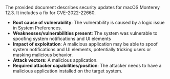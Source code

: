 The provided document describes security updates for macOS Monterey 12.3. It includes a fix for CVE-2022-22660.

- **Root cause of vulnerability**: The vulnerability is caused by a logic issue in System Preferences.
- **Weaknesses/vulnerabilities present**: The system was vulnerable to spoofing system notifications and UI elements
- **Impact of exploitation**: A malicious application may be able to spoof system notifications and UI elements, potentially tricking users or masking malicious behavior.
- **Attack vectors**: A malicious application.
- **Required attacker capabilities/position**: The attacker needs to have a malicious application installed on the target system.